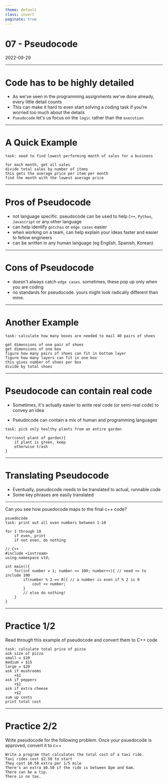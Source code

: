 ```yaml
---
theme: default
class: invert
paginate: true
---
```


# 07 - Pseudocode
2022-09-29

---

# Code has to be highly detailed

- As we've seen in the programming assignments we've done already, every little detail counts
- This can make it hard to even start solving a coding task if you're worried too much about the details
- `Pseudocode` let's us focus on the `logic` rather than the `execution`

---

# A Quick Example

```
task: need to find lowest performing month of sales for a business

for each month, get all sales
divide total sales by number of items
this gets the average price per item per month
find the month with the lowest average price

```

---

# Pros of Pseudocode

- not language specific. pseudocode can be used to help `C++`, `Python`, `Javascript` or any other language
- can help identify `gotchas` or `edge cases` easier
- when working on a team, can help explain your ideas faster and easier to fellow engineers
- can be written in any human language (eg English, Spanish, Korean)

---

# Cons of Pseudocode

- doesn't always catch `edge cases`. sometimes, these pop up only when you are coding
- no standards for pseudocode. yours might look radically different than mine.

---

# Another Example

```
task: calculate how many boxes are needed to mail 40 pairs of shoes

get dimensions of one pair of shoes
get dimensions of one box
figure how many pairs of shoes can fit in bottom layer
figure how many layers can fit in one box
this gives number of shoes per box
divide by total shoes

```

---

# Pseudocode can contain real code

- Sometimes, it's actually easier to write real code (or semi-real code) to convey an idea

- Pseudocode can contain a mix of human and programming languages

```
task: pick only healthy plants from an entire garden

for(const plant of garden){
	if plant is green, keep
	otherwise trash
}
```

---

# Translating Pseudocode

- Eventually, pseudocode needs to be translated to actual, runnable code
- Some key phrases are easily translated

---

Can you see how psuedocode maps to the final c++ code?

```
psuedocode
task: print out all even numbers between 1-10

for 1 through 10
	if even, print
	if not even, do nothing
```

```
// C++
#include <iostream>
using namespace std;

int main(){
	for(int number = 1; number <= 100; number++){ // need <= to include 100
		if(number % 2 == 0){ // a number is even if % 2 is 0
			cout << number;
		}
		// else do nothing!
	}
}
```

---

# Practice 1/2

Read through this example of pseudocode and convert them to C++ code

```
task: calculate total price of pizza
ask size of pizza
small = $10
medium = $15
large = $20
ask if mushrooms
	+$1
ask if peppers
	+$1
ask if extra cheese
	+$2
sum up costs
print total cost
```

---

# Practice 2/2

Write pseudocode for the following problem. Once your psuedocode is approved, convert it to c++

```
Write a program that calculates the total cost of a taxi ride.
Taxi rides cost $2.50 to start
They cost $0.50 extra per 1/5 mile
There's an extra $0.50 if the ride is between 8pm and 6am.
There can be a tip.
There is no tax.
```
